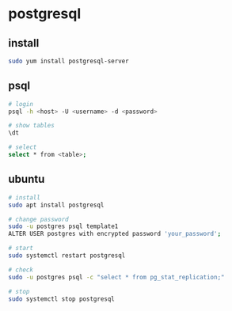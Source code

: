 # postgresql

## install

```bash
sudo yum install postgresql-server
```

## psql

```bash
# login
psql -h <host> -U <username> -d <password>

# show tables
\dt

# select
select * from <table>;
```

## ubuntu

```bash
# install
sudo apt install postgresql

# change password
sudo -u postgres psql template1
ALTER USER postgres with encrypted password 'your_password';

# start
sudo systemctl restart postgresql

# check
sudo -u postgres psql -c "select * from pg_stat_replication;"

# stop
sudo systemctl stop postgresql

```
